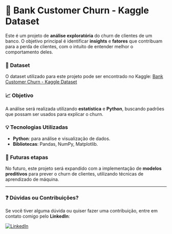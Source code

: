 # :bank: **Bank Customer Churn - Kaggle Dataset**

Este é um projeto de **análise exploratória** do churn de clientes de um banco. O objetivo principal é identificar **insights** e **fatores** que contribuam para a perda de clientes, com o intuito de entender melhor o comportamento deles.

### :book: **Dataset**
O dataset utilizado para este projeto pode ser encontrado no Kaggle:
[Bank Customer Churn - Kaggle Dataset](https://www.kaggle.com/datasets/radheshyamkollipara/bank-customer-churn)

### :chart_with_upwards_trend: **Objetivo**
A análise será realizada utilizando **estatística** e **Python**, buscando padrões que possam ser usados para explicar o churn.

### :bulb: **Tecnologias Utilizadas**
- **Python**: para análise e visualização de dados.
- **Bibliotecas**: Pandas, NumPy, Matplotlib.

### :thought_balloon: **Futuras etapas**
No futuro, este projeto será expandido com a implementação de **modelos preditivos** para prever o churn de clientes, utilizando técnicas de aprendizado de máquina.

---

### :question: **Dúvidas ou Contribuições?**
Se você tiver alguma dúvida ou quiser fazer uma contribuição, entre em contato comigo pelo **LinkedIn**:
  
[![LinkedIn](https://img.shields.io/badge/LinkedIn-0A66C2?style=flat&logo=linkedin&logoColor=white)](https://www.linkedin.com/in/lucas-a-sanches/)